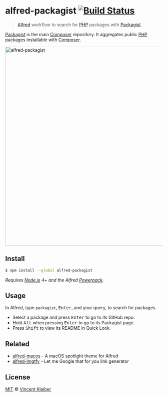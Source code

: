 # alfred-packagist [![Build Status](https://img.shields.io/travis/vinkla/alfred-packagist/master.svg?style=flat)](https://travis-ci.org/vinkla/alfred-packagist)

> [Alfred](https://www.alfredapp.com) workflow to search for [PHP](https://secure.php.net) packages with [Packagist](https://packagist.org).

[Packagist](https://packagist.org) is the main [Composer](https://getpackagist.org) repository. It aggregates public [PHP](https://secure.php.net) packages installable with [Composer](https://getpackagist.org).

[<img alt="alfred-packagist" src="https://cloud.githubusercontent.com/assets/499192/21470444/f682ec94-ca89-11e6-8541-b8686f2bebd8.png" width="634">](https://getpackagist.org)

## Install

```sh
$ npm install --global alfred-packagist
```

*Requires [Node.js](https://nodejs.org) 4+ and the Alfred [Powerpack](https://www.alfredapp.com/powerpack).*

## Usage

In Alfred, type `packagist`, <kbd>Enter</kbd>, and your query, to search for packages.

- Select a package and press <kbd>Enter</kbd> to go to its GitHub repo.<br>
- Hold <kbd>Alt</kbd> when pressing <kbd>Enter</kbd> to go to its Packagist page.<br>
- Press <kbd>Shift</kbd> to view its README in Quick Look.

## Related

- [alfred-macos](https://github.com/vinkla/alfred-macos) - A macOS spotlight theme for Alfred
- [alfred-lmgtfy](https://github.com/vinkla/alfred-lmgtfy) - Let me Google that for you link generator

## License

[MIT](LICENSE) © [Vincent Klaiber](https://vinkla.com)
